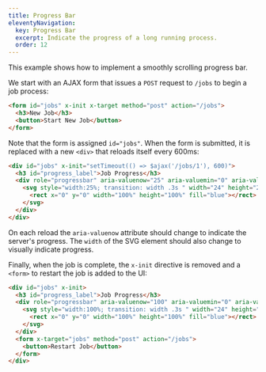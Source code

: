 ```yaml
---
title: Progress Bar
eleventyNavigation:
  key: Progress Bar
  excerpt: Indicate the progress of a long running process.
  order: 12
---
```


This example shows how to implement a smoothly scrolling progress bar.

We start with an AJAX form that issues a `POST` request to `/jobs` to begin a job process:

```html
<form id="jobs" x-init x-target method="post" action="/jobs">
  <h3>New Job</h3>
  <button>Start New Job</button>
</form>
```

Note that the form is assigned `id="jobs"`. When the form is submitted, it is replaced with a new `<div>` that reloads itself every 600ms:

```html
<div id="jobs" x-init="setTimeout(() => $ajax('/jobs/1'), 600)">
  <h3 id="progress_label">Job Progress</h3>
  <div role="progressbar" aria-valuenow="25" aria-valuemin="0" aria-valuemax="100" aria-labelledby="progress_label">
    <svg style="width:25%; transition: width .3s " width="24" height="24" aria-hidden="true" xmlns="http://www.w3.org/2000/svg">
      <rect x="0" y="0" width="100%" height="100%" fill="blue"></rect>
    </svg>
  </div>
</div>
```

On each reload the `aria-valuenow` attribute should change to indicate the server's progress. The `width` of the SVG element should also change to visually indicate progress.

Finally, when the job is complete, the `x-init` directive is removed and a `<form>` to restart the job is added to the UI:

```html
<div id="jobs" x-init>
  <h3 id="progress_label">Job Progress</h3>
  <div role="progressbar" aria-valuenow="100" aria-valuemin="0" aria-valuemax="100" aria-labelledby="progress_label">
    <svg style="width:100%; transition: width .3s " width="24" height="24" aria-hidden="true" xmlns="http://www.w3.org/2000/svg">
      <rect x="0" y="0" width="100%" height="100%" fill="blue"></rect>
    </svg>
  </div>
  <form x-target="jobs" method="post" action="/jobs">
    <button>Restart Job</button>
  </form>
</div>
```

<script type="module">
  window.route('GET', '/jobs/create', () => create())
  window.route('POST', '/jobs', () => {
    let job = jobManager.start()

    return show(job)
  })
  window.route('GET', '/jobs/1', () => {
    let job = jobManager.currentProcess()

    return show(job)
  })

  window.example('/jobs/create')

  function create() {
    return `<form id="jobs" x-init x-target method="post" action="/jobs">
    <h3>New Job</h3>
  <button>Start New Job</button>
</form>`
  }

  function show(job) {
    let directive = ''
    if (!job.complete) {
      directive = `x-init="setTimeout(() => $ajax('/jobs/1'), 600)" `
    }

    return `<div ${directive}id="jobs">
  <h3 id="progress_label">Job Progress</h3>
  <div role="progressbar" aria-valuenow="${job.progress}" aria-valuemin="0" aria-valuemax="100" aria-labelledby="progress_label" style="overflow:hidden;">
    <svg style="width:${job.progress}%;transition: width .3s " width="24" height="24" aria-hidden="true" xmlns="http://www.w3.org/2000/svg">
      <rect x="0" y="0" width="100%" height="100%" fill="#144490"></rect>
    </svg>
  <div>
  ${restart(job)}
</div>`
  }

  function restart(job) {
    if (!job.complete) return ''

    return `<form x-target="jobs" method="post" action="/jobs">
  <button>Restart Job</button>
</form>`
  }

  var jobManager = (function () {
    let job = null

    return {
      start: function () {
        job = {
          complete: false,
          progress: 0
        }

        return job
      },
      currentProcess: () => {
        job.progress += Math.min(100, Math.floor(33 * Math.random()));  // simulate progress
        job.complete = job.progress >= 100;

        return job
      }
    }
  })()
</script>

